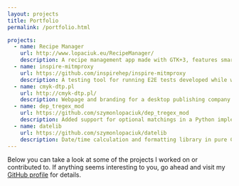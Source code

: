```yaml
---
layout: projects
title: Portfolio
permalink: /portfolio.html

projects:
  - name: Recipe Manager
    url: http://www.lopaciuk.eu/RecipeManager/
    description: A recipe management app made with GTK+3, features smart unit conversions.
  - name: inspire-mitmproxy
    url: https://github.com/inspirehep/inspire-mitmproxy
    description: A testing tool for running E2E tests developed while working with INSPIRE at CERN
  - name: cmyk-dtp.pl
    url: http://cmyk-dtp.pl/
    description: Webpage and branding for a desktop publishing company.
  - name: dep_tregex_mod
    url: https://github.com/szymonlopaciuk/dep_tregex_mod
    description: Added support for optional matchings in a Python implementation of a Tregex-inspired language for dependency tree manipulation.
  - name: datelib
    url: https://github.com/szymonlopaciuk/datelib
    description: Date/time calculation and formatting library in pure C.
---
```


Below you can take a look at some of the projects I worked on or contributed to.
If anything seems interesting to you, go ahead and visit my
[GitHub profile](https://github.com/szymonlopaciuk) for details.
